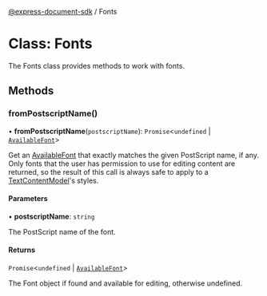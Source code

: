 [@express-document-sdk](../overview.md) / Fonts

# Class: Fonts

The Fonts class provides methods to work with fonts.

## Methods

### fromPostscriptName()

• **fromPostscriptName**(`postscriptName`): `Promise`<`undefined` \| [`AvailableFont`](AvailableFont.md)\>

Get an [AvailableFont](AvailableFont.md) that exactly matches the given PostScript name, if any. Only fonts that the user has permission to use
for editing content are returned, so the result of this call is always safe to apply to a [TextContentModel](TextContentModel.md)'s styles.

#### Parameters

• **postscriptName**: `string`

The PostScript name of the font.

#### Returns

`Promise`<`undefined` \| [`AvailableFont`](AvailableFont.md)\>

The Font object if found and available for editing, otherwise undefined.

